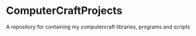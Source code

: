 # ComputerCraftProjects
A repository for containing my computercraft libraries, programs and scripts
